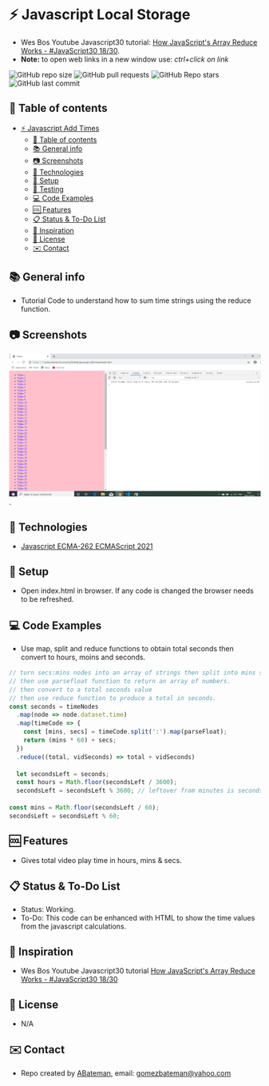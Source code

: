 # :zap: Javascript Local Storage

* Wes Bos Youtube Javascript30 tutorial: [How JavaScript's Array Reduce Works - #JavaScript30 18/30](https://www.youtube.com/watch?v=SadWPo2KZWg&list=PLu8EoSxDXHP6CGK4YVJhL_VWetA865GOH&index=18).
* **Note:** to open web links in a new window use: _ctrl+click on link_

![GitHub repo size](https://img.shields.io/github/repo-size/AndrewJBateman/javascript-add-times?style=plastic)
![GitHub pull requests](https://img.shields.io/github/issues-pr/AndrewJBateman/javascript-add-times?style=plastic)
![GitHub Repo stars](https://img.shields.io/github/stars/AndrewJBateman/javascript-add-times?style=plastic)
![GitHub last commit](https://img.shields.io/github/last-commit/AndrewJBateman/javascript-add-times?style=plastic)

## :page_facing_up: Table of contents


* [:zap: Javascript Add Times](#zap-javascript-add-times)
  * [:page_facing_up: Table of contents](#page_facing_up-table-of-contents)
  * [:books: General info](#books-general-info)
  * [:camera: Screenshots](#camera-screenshots)
  * [:signal_strength: Technologies](#signal_strength-technologies)
  * [:floppy_disk: Setup](#floppy_disk-setup)
  * [:wrench: Testing](#wrench-testing)
  * [:computer: Code Examples](#computer-code-examples)
  * [:cool: Features](#cool-features)
  * [:clipboard: Status & To-Do List](#clipboard-status--to-do-list)
  * [:clap: Inspiration](#clap-inspiration)
  * [:file_folder: License](#file_folder-license)
  * [:envelope: Contact](#envelope-contact)

## :books: General info

* Tutorial Code to understand how to sum time strings using the reduce function.

## :camera: Screenshots

![Example screenshot](./img/vids.png).

## :signal_strength: Technologies

* [Javascript ECMA-262 ECMAScript 2021](http://www.ecma-international.org/publications/standards/Ecma-262.htm)

## :floppy_disk: Setup

* Open index.html in browser. If any code is changed the browser needs to be refreshed.

## :computer: Code Examples

* Use map, split and reduce functions to obtain total seconds then convert to hours, moins and seconds.

```javascript
// turn secs:mins nodes into an array of strings then split into mins secs
// then use parsefloat function to return an array of numbers.
// then convert to a total seconds value
// then use reduce function to produce a total in seconds.
const seconds = timeNodes
  .map(node => node.dataset.time)
  .map(timeCode => {
    const [mins, secs] = timeCode.split(':').map(parseFloat);
    return (mins * 60) + secs;
  })
  .reduce((total, vidSeconds) => total + vidSeconds)

  let secondsLeft = seconds;
  const hours = Math.floor(secondsLeft / 3600);
  secondsLeft = secondsLeft % 3600; // leftover from minutes is seconds
  
const mins = Math.floor(secondsLeft / 60);
secondsLeft = secondsLeft % 60;
```

## :cool: Features

*  Gives total video play time in hours, mins & secs.

## :clipboard: Status & To-Do List

* Status: Working.
* To-Do: This code can be enhanced with HTML to show the time values from the javascript calculations.

## :clap: Inspiration

* Wes Bos Youtube Javascript30 tutorial [How JavaScript's Array Reduce Works - #JavaScript30 18/30](https://www.youtube.com/watch?v=SadWPo2KZWg&list=PLu8EoSxDXHP6CGK4YVJhL_VWetA865GOH&index=18)

## :file_folder: License

* N/A

## :envelope: Contact

* Repo created by [ABateman](https://github.com/AndrewJBateman), email: gomezbateman@yahoo.com
